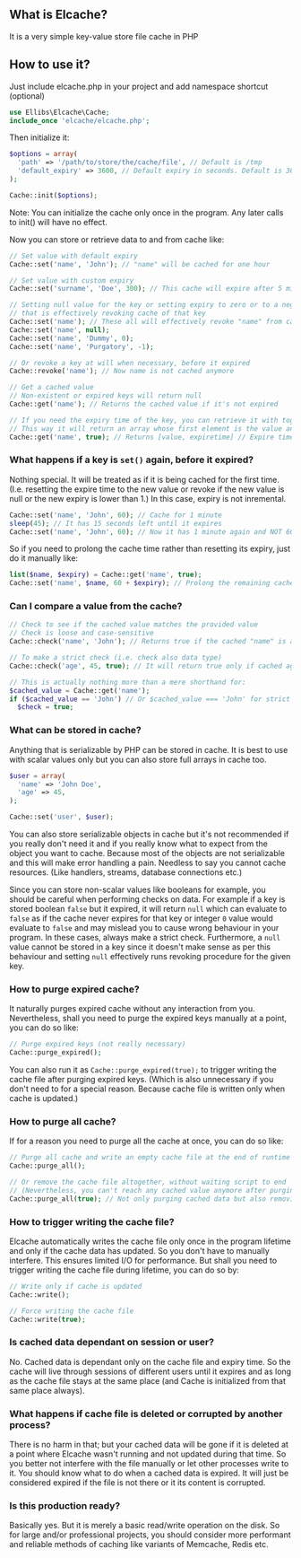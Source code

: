## What is Elcache?
It is a very simple key-value store file cache in PHP

## How to use it?
Just include elcache.php in your project and add namespace shortcut (optional)

```php
use Ellibs\Elcache\Cache;
include_once 'elcache/elcache.php';
```

Then initialize it:

```php
$options = array(
  'path' => '/path/to/store/the/cache/file', // Default is /tmp
  'default_expiry' => 3600, // Default expiry in seconds. Default is 3600 (1 hour)
);

Cache::init($options);
```
Note: You can initialize the cache only once in the program. Any later calls to init() will have no effect.

Now you can store or retrieve data to and from cache like:

```php
// Set value with default expiry
Cache::set('name', 'John'); // "name" will be cached for one hour

// Set value with custom expiry
Cache::set('surname', 'Doe', 300); // This cache will expire after 5 minutes

// Setting null value for the key or setting expiry to zero or to a negative number,
// that is effectively revoking cache of that key
Cache::set('name'); // These all will effectively revoke "name" from cache
Cache::set('name', null);
Cache::set('name', 'Dummy', 0);
Cache::set('name', 'Purgatory', -1);

// Or revoke a key at will when necessary, before it expired
Cache::revoke('name'); // Now name is not cached anymore

// Get a cached value
// Non-existent or expired keys will return null
Cache::get('name'); // Returns the cached value if it's not expired

// If you need the expiry time of the key, you can retrieve it with together with the value
// This way it will return an array whose first element is the value and second is the expiry time in timestamp
Cache::get('name', true); // Returns [value, expiretime] // Expire time is timestamp, not the remaining seconds
```

### What happens if a key is `set()` again, before it expired?

Nothing special. It will be treated as if it is being cached for the first time. (I.e. resetting the expire time to the new value or revoke if the new value is null or the new expiry is lower than 1.) In this case, expiry is not inremental.

```php
Cache::set('name', 'John', 60); // Cache for 1 minute
sleep(45); // It has 15 seconds left until it expires
Cache::set('name', 'John', 60); // Now it has 1 minute again and NOT 60+15 = 75 seconds.
```

So if you need to prolong the cache time rather than resetting its expiry, just do it manually like:

```php
list($name, $expiry) = Cache::get('name', true);
Cache::set('name', $name, 60 + $expiry); // Prolong the remaining cache expiry by 60 seconds.
```

### Can I compare a value from the cache?

```php
// Check to see if the cached value matches the provided value
// Check is loose and case-sensitive
Cache::check('name', 'John'); // Returns true if the cached "name" is also John and is not expired; false otherwise.

// To make a strict check (i.e. check also data type)
Cache::check('age', 45, true); // It will return true only if cached age is 45 AND is integer. So "45" (string) will return false.

// This is actually nothing more than a mere shorthand for:
$cached_value = Cache::get('name');
if ($cached_value == 'John') // Or $cached_value === 'John' for strict checking.
  $check = true;
```

### What can be stored in cache?

Anything that is serializable by PHP can be stored in cache. It is best to use with scalar values only but you can also store full arrays in cache too.

```php
$user = array(
  'name' => 'John Doe',
  'age' => 45,
);

Cache::set('user', $user);
```

You can also store serializable objects in cache but it's not recommended if you really don't need it and if you really know what to expect from the object you want to cache. Because most of the objects are not serializable and this will make error handling a pain. Needless to say you cannot cache resources. (Like handlers, streams, database connections etc.)

Since you can store non-scalar values like booleans for example, you should be careful when performing checks on data. For example if a key is stored boolean `false` but it expired, it will return `null` which can evaluate to `false` as if the cache never expires for that key or integer `0` value would evaluate to `false` and may mislead you to cause wrong behaviour in your program. In these cases, always make a strict check. Furthermore, a `null` value cannot be stored in a key since it doesn't make sense as per this behaviour and setting `null` effectively runs revoking procedure for the given key.

### How to purge expired cache?

It naturally purges expired cache without any interaction from you. Nevertheless, shall you need to purge the expired keys manually at a point, you can do so like:

```php
// Purge expired keys (not really necessary)
Cache::purge_expired();
```
You can also run it as `Cache::purge_expired(true);` to trigger writing the cache file after purging expired keys. (Which is also unnecessary if you don't need to for a special reason. Because cache file is written only when cache is updated.)

### How to purge all cache?

If for a reason you need to purge all the cache at once, you can do so like:

```php
// Purge all cache and write an empty cache file at the end of runtime
Cache::purge_all();

// Or remove the cache file altogether, without waiting script to end
// (Nevertheless, you can't reach any cached value anymore after purging, even if writing is not triggered.)
Cache::purge_all(true); // Not only purging cached data but also removing the cache file, which will be re-created after cache is updated again.
```

### How to trigger writing the cache file?

Elcache automatically writes the cache file only once in the program lifetime and only if the cache data has updated. So you don't have to manually interfere. This ensures limited I/O for performance. But shall you need to trigger writing the cache file during lifetime, you can do so by:

```php
// Write only if cache is updated
Cache::write();

// Force writing the cache file
Cache::write(true);
```

### Is cached data dependant on session or user?

No. Cached data is dependant only on the cache file and expiry time. So the cache will live through sessions of different users until it expires and as long as the cache file stays at the same place (and Cache is initialized from that same place always).

### What happens if cache file is deleted or corrupted by another process?

There is no harm in that; but your cached data will be gone if it is deleted at a point where Elcache wasn't running and not updated during that time. So you better not interfere with the file manually or let other processes write to it. You should know what to do when a cached data is expired. It will just be considered expired if the file is not there or it its content is corrupted.

### Is this production ready?

Basically yes. But it is merely a basic read/write operation on the disk. So for large and/or professional projects, you should consider more performant and reliable methods of caching like variants of Memcache, Redis etc.
